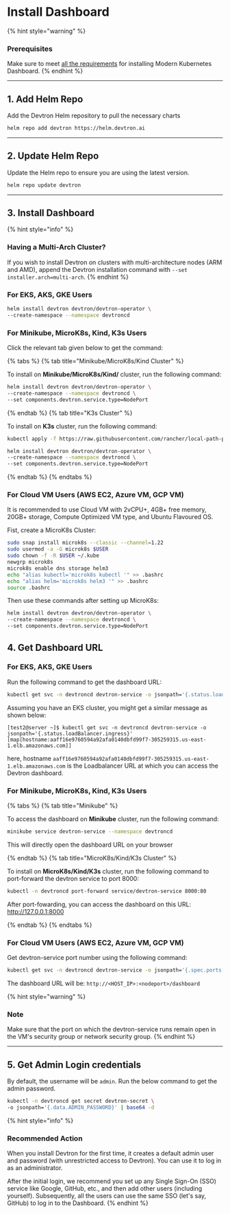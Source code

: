 # Install Dashboard

{% hint style="warning" %}
### Prerequisites
Make sure to meet [all the requirements](./requirements.md) for installing Modern Kubernetes Dashboard.
{% endhint %}

---

## 1. Add Helm Repo

Add the Devtron Helm repository to pull the necessary charts

```bash
helm repo add devtron https://helm.devtron.ai
```

---

## 2. Update Helm Repo

Update the Helm repo to ensure you are using the latest version.

```bash
helm repo update devtron
```

---

## 3. Install Dashboard

{% hint style="info" %}
### Having a Multi-Arch Cluster? 
If you wish to install Devtron on clusters with multi-architecture nodes (ARM and AMD), append the Devtron installation command with `--set installer.arch=multi-arch`.
{% endhint %}

### For EKS, AKS, GKE Users

```bash
helm install devtron devtron/devtron-operator \
--create-namespace --namespace devtroncd
```

### For Minikube, MicroK8s, Kind, K3s Users

Click the relevant tab given below to get the command:

{% tabs %}
{% tab title="Minikube/MicroK8s/Kind Cluster" %}

To install on **Minikube/MicroK8s/Kind/** cluster, run the following command:

```bash
helm install devtron devtron/devtron-operator \
--create-namespace --namespace devtroncd \
--set components.devtron.service.type=NodePort 
```

{% endtab %}
{% tab title="K3s Cluster" %}

To install on **K3s** cluster, run the following command:

```bash
kubectl apply -f https://raw.githubusercontent.com/rancher/local-path-provisioner/master/deploy/local-path-storage.yaml

helm install devtron devtron/devtron-operator \
--create-namespace --namespace devtroncd \
--set components.devtron.service.type=NodePort
```

{% endtab %}
{% endtabs %}

### For Cloud VM Users (AWS EC2, Azure VM, GCP VM)

It is recommended to use Cloud VM with 2vCPU+, 4GB+ free memory, 20GB+ storage, Compute Optimized VM type, and Ubuntu Flavoured OS.

Fist, create a MicroK8s Cluster:

```bash
sudo snap install microk8s --classic --channel=1.22
sudo usermod -a -G microk8s $USER
sudo chown -f -R $USER ~/.kube
newgrp microk8s
microk8s enable dns storage helm3
echo "alias kubectl='microk8s kubectl '" >> .bashrc
echo "alias helm='microk8s helm3 '" >> .bashrc
source .bashrc
```

Then use these commands after setting up MicroK8s:

```bash
helm install devtron devtron/devtron-operator \
--create-namespace --namespace devtroncd \
--set components.devtron.service.type=NodePort 
```


## 4. Get Dashboard URL

### For EKS, AKS, GKE Users

Run the following command to get the dashboard URL:

```bash
kubectl get svc -n devtroncd devtron-service -o jsonpath='{.status.loadBalancer.ingress}'
```

Assuming you have an EKS cluster, you might get a similar message as shown below:

```text
[test2@server ~]$ kubectl get svc -n devtroncd devtron-service -o jsonpath='{.status.loadBalancer.ingress}'
[map[hostname:aaff16e9760594a92afa0140dbfd99f7-305259315.us-east-1.elb.amazonaws.com]]
```

here, hostname `aaff16e9760594a92afa0140dbfd99f7-305259315.us-east-1.elb.amazonaws.com` is the Loadbalancer URL at which you can access the Devtron dashboard.

### For Minikube, MicroK8s, Kind, K3s Users

{% tabs %}
{% tab title="Minikube" %}

To access the dashboard on **Minikube** cluster, run the following command:

```bash
minikube service devtron-service --namespace devtroncd
```

This will directly open the dashboard URL on your browser

{% endtab %}
{% tab title="MicroK8s/Kind/K3s Cluster" %}

To install on **MicroK8s/Kind/K3s** cluster, run the following command to port-forward the devtron service to port 8000:

```bash
kubectl -n devtroncd port-forward service/devtron-service 8000:80
```

After port-fowarding, you can access the dashboard on this URL: http://127.0.0.1:8000

{% endtab %}
{% endtabs %}

### For Cloud VM Users (AWS EC2, Azure VM, GCP VM)

Get devtron-service port number using the following command:

```bash
kubectl get svc -n devtroncd devtron-service -o jsonpath='{.spec.ports[0].nodePort}'
```

The dashboard URL will be: `http://<HOST_IP>:<nodeport>/dashboard`

{% hint style="warning" %}
### Note
Make sure that the port on which the devtron-service runs remain open in the VM's security group or network security group.
{% endhint %}

<!-- #### Example
Assuming you have an EKS cluster, you might get a similar message as shown below:

```text
[test2@server ~]$ kubectl get svc -n devtroncd devtron-service -o jsonpath='{.status.loadBalancer.ingress}'
[map[hostname:aaff16e9760594a92afa0140dbfd99f7-305259315.us-east-1.elb.amazonaws.com]]
```

where, hostname `aaff16e9760594a92afa0140dbfd99f7-305259315.us-east-1.elb.amazonaws.com` is the Loadbalancer URL at which you can access the Devtron dashboard.

Moreover, you can also do a CNAME entry corresponding to your domain/subdomain to point to this Loadbalancer URL to access it at a custom domain.

| Host | Type | Points to |
| :--- | :--- | :--- |
| devtron.yourdomain.com | CNAME | aaff16e9760594a92afa0140dbfd99f7-305259315.us-east-1.elb.amazonaws.com | -->

---

## 5. Get Admin Login credentials

By default, the username will be `admin`. Run the below command to get the admin password.

```bash
kubectl -n devtroncd get secret devtron-secret \
-o jsonpath='{.data.ADMIN_PASSWORD}' | base64 -d
```

{% hint style="info" %}
### Recommended Action
When you install Devtron for the first time, it creates a default admin user and password (with unrestricted access to Devtron). You can use it to log in as an administrator. 

After the initial login, we recommend you set up any Single Sign-On (SSO) service like Google, GitHub, etc., and then add other users (including yourself). Subsequently, all the users can use the same SSO (let's say, GitHub) to log in to the Dashboard.
{% endhint %}
